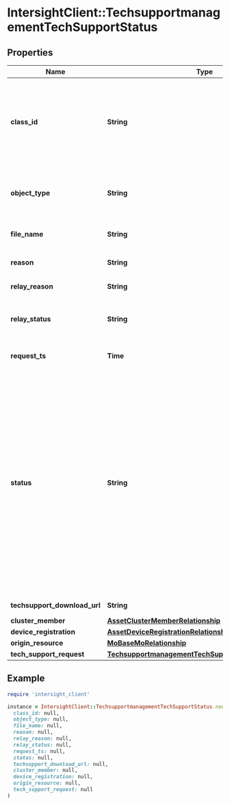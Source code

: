 # IntersightClient::TechsupportmanagementTechSupportStatus

## Properties

| Name | Type | Description | Notes |
| ---- | ---- | ----------- | ----- |
| **class_id** | **String** | The fully-qualified name of the instantiated, concrete type. This property is used as a discriminator to identify the type of the payload when marshaling and unmarshaling data. | [default to &#39;techsupportmanagement.TechSupportStatus&#39;] |
| **object_type** | **String** | The fully-qualified name of the instantiated, concrete type. The value should be the same as the &#39;ClassId&#39; property. | [default to &#39;techsupportmanagement.TechSupportStatus&#39;] |
| **file_name** | **String** | The name of the Techsupport bundle file. | [optional] |
| **reason** | **String** | Reason for techsupport failure, if any. | [optional] |
| **relay_reason** | **String** | Reason for status relay failure, if any. | [optional][readonly] |
| **relay_status** | **String** | Status of techsupport status relay. Valid values are NoRelay, Pending, Completed, and Failed. | [optional][readonly] |
| **request_ts** | **Time** | The time at which the techsupport request was initiated. | [optional] |
| **status** | **String** | Status of techsupport collection. Valid values are Pending, CollectionInProgress, CollectionFailed, CollectionComplete, UploadPending, UploadInProgress, UploadPartsComplete, UploadFailed and Completed. The final status will be either CollectionFailed or UploadFailed if there is a failure and Completed if the request completed successfully and the file was uploaded to Intersight Storage Service. All the remaining status values indicates the progress of techsupport collection. | [optional] |
| **techsupport_download_url** | **String** | The Url to download the techsupport file. | [optional] |
| **cluster_member** | [**AssetClusterMemberRelationship**](AssetClusterMemberRelationship.md) |  | [optional] |
| **device_registration** | [**AssetDeviceRegistrationRelationship**](AssetDeviceRegistrationRelationship.md) |  | [optional] |
| **origin_resource** | [**MoBaseMoRelationship**](MoBaseMoRelationship.md) |  | [optional] |
| **tech_support_request** | [**TechsupportmanagementTechSupportBundleRelationship**](TechsupportmanagementTechSupportBundleRelationship.md) |  | [optional] |

## Example

```ruby
require 'intersight_client'

instance = IntersightClient::TechsupportmanagementTechSupportStatus.new(
  class_id: null,
  object_type: null,
  file_name: null,
  reason: null,
  relay_reason: null,
  relay_status: null,
  request_ts: null,
  status: null,
  techsupport_download_url: null,
  cluster_member: null,
  device_registration: null,
  origin_resource: null,
  tech_support_request: null
)
```

